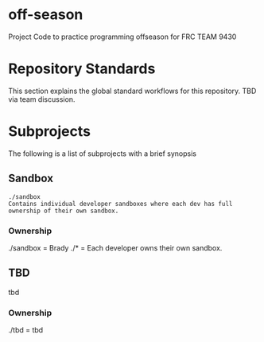 # off-season
Project Code to practice programming offseason for FRC TEAM 9430

# Repository Standards
This section explains the global standard workflows for this repository. TBD via team discussion.

# Subprojects
The following is a list of subprojects with a brief synopsis 

## Sandbox
    ./sandbox
    Contains individual developer sandboxes where each dev has full ownership of their own sandbox.

### Ownership 
./sandbox   = Brady
./\*        = Each developer owns their own sandbox.

## TBD
tbd
### Ownership 
./tbd = tbd